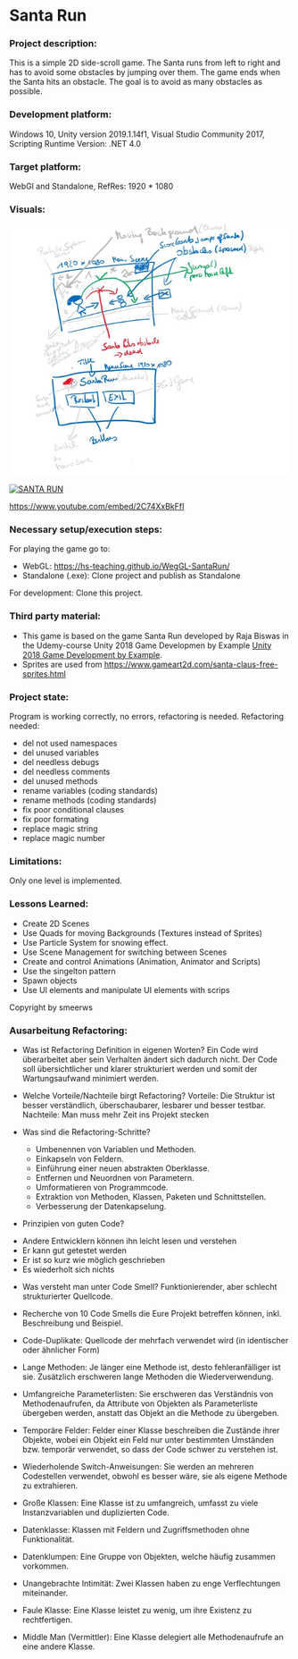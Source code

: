 # Santa Run

### Project description: 
This is a simple 2D side-scroll game. The Santa runs from left to right and has to avoid some obstacles by jumping over them.
The game ends when the Santa hits an obstacle.  The goal is to avoid as many obstacles as possible.

### Development platform: 
Windows 10, Unity version 2019.1.14f1, Visual Studio Community 2017, Scripting Runtime Version: .NET 4.0

### Target platform: 
WebGl and Standalone, RefRes: 1920 * 1080


### Visuals: 
<div>
<img src = "./Screenshots/sketch-SantaRun.JPG" width = "500">
</div>

[![SANTA RUN](https://i9.ytimg.com/vi/2C74XxBkFfI/mq1.jpg?sqp=CNWnze8F&rs=AOn4CLBrmO-tJ3gQ2BNeMxvrmQcsIhhcgQ)](https://www.youtube.com/embed/2C74XxBkFfI "Santa RUN")

https://www.youtube.com/embed/2C74XxBkFfI

### Necessary setup/execution steps: 
For playing the game go to: 
* WebGL: https://hs-teaching.github.io/WegGL-SantaRun/
* Standalone (.exe): Clone project and publish as Standalone

For development: Clone this project. 

### Third party material: 
* This game is based on the game Santa Run developed by Raja Biswas in the Udemy-course Unity 2018 Game Developmen by Example 
[Unity 2018 Game Development by Example](https://www.udemy.com/course/unity-2d-game-development-by-example/).
* Sprites are used from https://www.gameart2d.com/santa-claus-free-sprites.html


### Project state: 
Program is working correctly, no errors, refactoring is needed.
Refactoring needed: 
* del not used namespaces
* del unused variables
* del needless debugs
* del needless comments
* del unused methods
* rename variables (coding standards)
* rename methods (coding standards)
* fix poor conditional clauses
* fix poor formating
* replace magic string
* replace magic number

### Limitations: 
Only one level is implemented. 

### Lessons Learned: 
* Create 2D Scenes
* Use Quads for moving Backgrounds (Textures instead of Sprites)
* Use Particle System for snowing effect.
* Use Scene Management for switching between Scenes
* Create and control Animations (Animation, Animator and Scripts)
* Use the singelton pattern
* Spawn objects
* Use UI elements and manipulate UI elements with scrips


Copyright by smeerws

### Ausarbeitung Refactoring:

* Was ist Refactoring Definition in eigenen Worten?
Ein Code wird überarbeitet aber sein Verhalten ändert sich dadurch nicht. Der Code soll übersichtlicher und klarer strukturiert werden und somit der Wartungsaufwand minimiert werden.

* Welche Vorteile/Nachteile birgt Refactoring?
Vorteile:
Die Struktur ist besser verständlich, überschaubarer, lesbarer und besser testbar.
Nachteile:
Man muss mehr Zeit ins Projekt stecken

* Was sind die Refactoring-Schritte?

    - Umbenennen von Variablen und Methoden.
    - Einkapseln von Feldern.
    - Einführung einer neuen abstrakten Oberklasse.
    - Entfernen und Neuordnen von Parametern.
    - Umformatieren von Programmcode.
    - Extraktion von Methoden, Klassen, Paketen und Schnittstellen.
    - Verbesserung der Datenkapselung.


* Prinzipien von guten Code?
- Andere Entwicklern können ihn leicht lesen und verstehen
- Er kann gut getestet werden
- Er ist so kurz wie möglich geschrieben
- Es wiederholt sich nichts

* Was versteht man unter Code Smell?
Funktionierender, aber schlecht strukturierter Quellcode.

* Recherche von 10 Code Smells die Eure Projekt betreffen können, inkl. Beschreibung und Beispiel.


- Code-Duplikate:
Quellcode der mehrfach verwendet wird (in identischer oder ähnlicher Form)

- Lange Methoden: 
Je länger eine Methode ist, desto fehleranfälliger ist sie. Zusätzlich erschweren lange Methoden die Wiederverwendung.

- Umfangreiche Parameterlisten: 
Sie erschweren das Verständnis von Methodenaufrufen, da Attribute von Objekten als Parameterliste übergeben werden, anstatt das Objekt an die Methode zu übergeben.

- Temporäre Felder: 
Felder einer Klasse beschreiben die Zustände ihrer Objekte, wobei ein Objekt ein Feld nur unter bestimmten Umständen bzw. temporär verwendet, so dass der Code schwer zu verstehen ist.

- Wiederholende Switch-Anweisungen: 
Sie werden an mehreren Codestellen verwendet, obwohl es besser wäre, sie als eigene Methode zu extrahieren.

- Große Klassen: 
Eine Klasse ist zu umfangreich, umfasst zu viele Instanzvariablen und duplizierten Code.

- Datenklasse: 
Klassen mit Feldern und Zugriffsmethoden ohne Funktionalität.

- Datenklumpen: 
Eine Gruppe von Objekten, welche häufig zusammen vorkommen.

- Unangebrachte Intimität: 
Zwei Klassen haben zu enge Verflechtungen miteinander.

- Faule Klasse: 
Eine Klasse leistet zu wenig, um ihre Existenz zu rechtfertigen.

- Middle Man (Vermittler): 
Eine Klasse delegiert alle Methodenaufrufe an eine andere Klasse.


